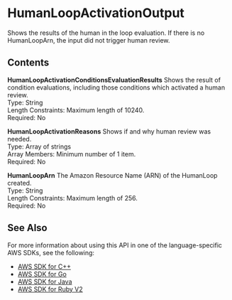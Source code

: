 # HumanLoopActivationOutput<a name="API_HumanLoopActivationOutput"></a>

Shows the results of the human in the loop evaluation\. If there is no HumanLoopArn, the input did not trigger human review\.

## Contents<a name="API_HumanLoopActivationOutput_Contents"></a>

 **HumanLoopActivationConditionsEvaluationResults**   <a name="rekognition-Type-HumanLoopActivationOutput-HumanLoopActivationConditionsEvaluationResults"></a>
Shows the result of condition evaluations, including those conditions which activated a human review\.  
Type: String  
Length Constraints: Maximum length of 10240\.  
Required: No

 **HumanLoopActivationReasons**   <a name="rekognition-Type-HumanLoopActivationOutput-HumanLoopActivationReasons"></a>
Shows if and why human review was needed\.  
Type: Array of strings  
Array Members: Minimum number of 1 item\.  
Required: No

 **HumanLoopArn**   <a name="rekognition-Type-HumanLoopActivationOutput-HumanLoopArn"></a>
The Amazon Resource Name \(ARN\) of the HumanLoop created\.  
Type: String  
Length Constraints: Maximum length of 256\.  
Required: No

## See Also<a name="API_HumanLoopActivationOutput_SeeAlso"></a>

For more information about using this API in one of the language\-specific AWS SDKs, see the following:
+  [AWS SDK for C\+\+](https://docs.aws.amazon.com/goto/SdkForCpp/rekognition-2016-06-27/HumanLoopActivationOutput) 
+  [AWS SDK for Go](https://docs.aws.amazon.com/goto/SdkForGoV1/rekognition-2016-06-27/HumanLoopActivationOutput) 
+  [AWS SDK for Java](https://docs.aws.amazon.com/goto/SdkForJava/rekognition-2016-06-27/HumanLoopActivationOutput) 
+  [AWS SDK for Ruby V2](https://docs.aws.amazon.com/goto/SdkForRubyV2/rekognition-2016-06-27/HumanLoopActivationOutput) 